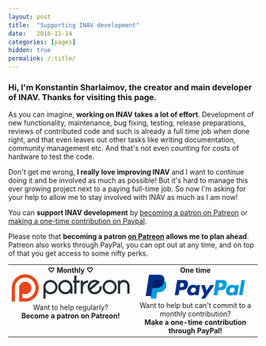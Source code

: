 ```yaml
---
layout: post
title:  "Supporting INAV development"
date:   2016-11-14
categories: [pages]
hidden: true
permalink: /:title/ 
---
```


### Hi, I'm Konstantin Sharlaimov, the creator and main developer of INAV. Thanks for visiting this page.

As you can imagine, **working on INAV takes a lot of effort**. Development of new functionality, maintenance, bug fixing, testing, release preparations, 
reviews of contributed code and such is already a full time job when done right, and that even leaves out other tasks like writing documentation, community 
management etc. And that's not even counting for costs of hardware to test the code.

Don't get me wrong, **I really love improving INAV** and I want to continue doing it and be involved as much as possible! But it's hard to manage this 
ever growing project next to a paying full-time job. ​So now I'm asking for your help to allow me to stay involved with INAV as much as I am now!

You can **support INAV development** by [becoming a patron on Patreon](https://www.patreon.com/inavflight) or [making a one-time contribution on Paypal](https://www.paypal.me/KonstantinSharlaimov).

Please note that **becoming a patron [on Patreon](https://www.patreon.com/inavflight) allows me to plan ahead**. Patreon also works through PayPal, you can opt out at any time, and on top of that you get access to some nifty perks.

<table style="width:100%;border:none;">
<tr>
<td style="width:50%;border:none;text-align:center;vertical-align:top;">
    <div style="text-align:center;font-weight:bold;">&#9825;&nbsp;Monthly&nbsp;&#9825;</div>
    <a href="https://www.patreon.com/inavflight" target="_blank"><img src="/support_img/patreon-with-text.png"></a>
    <div style="text-align:center;">Want to help regularly?</div>
    <div style="text-align:center;font-weight:bold;">Become a patron on Patreon!</div>
</td>
<td style="width:50%;border:none;text-align:center;vertical-align:top;">
    <div style="text-align:center;font-weight:bold;">One time</div>
    <a href="https://www.paypal.me/KonstantinSharlaimov" target="_blank"><img src="/support_img/paypal-with-text.png"></a>
    <div style="text-align:center;">Want to help but can't commit to a monthly contribution?</div>
    <div style="text-align:center;font-weight:bold;">Make a one-time contribution through PayPal!</div>
</td>
</tr>
</table>